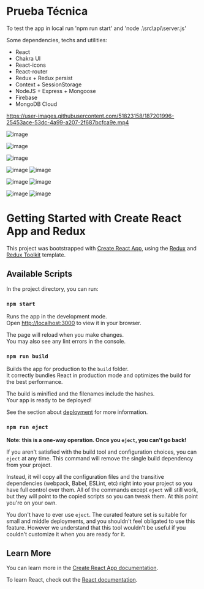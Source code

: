 # Prueba Técnica 
To test the app in local run 'npm run start' and 'node .\src\api\server.js' 

Some dependencies, techs and utilities:
* React 
* Chakra UI
* React-icons
* React-router
* Redux + Redux persist
* Context + SessionStorage
* NodeJS + Express + Mongoose 
* Firebase
* MongoDB Cloud



https://user-images.githubusercontent.com/51823158/187201996-25453ace-53dc-4a99-a207-2f687bcfca9e.mp4

![image](https://user-images.githubusercontent.com/51823158/187197660-bf84dbd6-71af-4dcd-866f-58795542bfa7.png)

![image](https://user-images.githubusercontent.com/51823158/187197723-e32d9cf7-c319-4a17-8384-7e8a9516f1dc.png)

![image](https://user-images.githubusercontent.com/51823158/187197756-c6958aeb-cf05-4f46-b807-3b4ed16982d5.png)

![image](https://user-images.githubusercontent.com/51823158/187197167-d75858ed-9ee2-4402-9486-62f56bdd3caf.png)
![image](https://user-images.githubusercontent.com/51823158/187197340-26f506a3-0ef1-4a53-88a3-6b08e8337c3a.png)

![image](https://user-images.githubusercontent.com/51823158/187197050-9c842bf6-eae1-4536-86ba-47edb95037c7.png)
![image](https://user-images.githubusercontent.com/51823158/187197123-2ffa891e-c9ba-4e83-89e8-78a1cb93c82e.png)

![image](https://user-images.githubusercontent.com/51823158/187197478-55e350bc-a6ae-4e46-9f55-ce26e576032a.png)
![image](https://user-images.githubusercontent.com/51823158/187197553-a5c11dd8-a4c7-42ad-bd28-05594a120356.png)





# Getting Started with Create React App and Redux

This project was bootstrapped with [Create React App](https://github.com/facebook/create-react-app), using the [Redux](https://redux.js.org/) and [Redux Toolkit](https://redux-toolkit.js.org/) template.

## Available Scripts

In the project directory, you can run:

### `npm start`

Runs the app in the development mode.\
Open [http://localhost:3000](http://localhost:3000) to view it in your browser.

The page will reload when you make changes.\
You may also see any lint errors in the console.

### `npm run build`

Builds the app for production to the `build` folder.\
It correctly bundles React in production mode and optimizes the build for the best performance.

The build is minified and the filenames include the hashes.\
Your app is ready to be deployed!

See the section about [deployment](https://facebook.github.io/create-react-app/docs/deployment) for more information.

### `npm run eject`

**Note: this is a one-way operation. Once you `eject`, you can't go back!**

If you aren't satisfied with the build tool and configuration choices, you can `eject` at any time. This command will remove the single build dependency from your project.

Instead, it will copy all the configuration files and the transitive dependencies (webpack, Babel, ESLint, etc) right into your project so you have full control over them. All of the commands except `eject` will still work, but they will point to the copied scripts so you can tweak them. At this point you're on your own.

You don't have to ever use `eject`. The curated feature set is suitable for small and middle deployments, and you shouldn't feel obligated to use this feature. However we understand that this tool wouldn't be useful if you couldn't customize it when you are ready for it.

## Learn More

You can learn more in the [Create React App documentation](https://facebook.github.io/create-react-app/docs/getting-started).

To learn React, check out the [React documentation](https://reactjs.org/).
